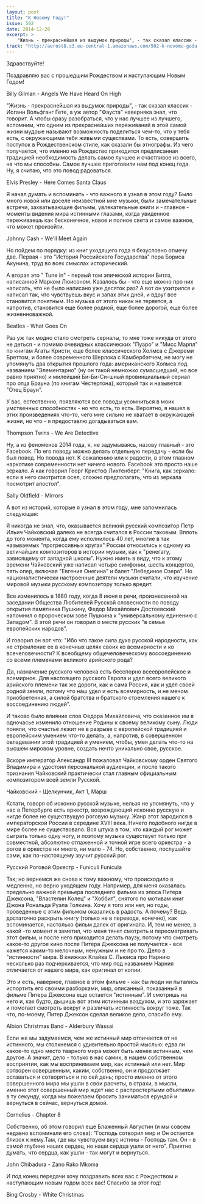 ```yaml
---
layout: post
title: "К Новому Году!"
issue: 502
date: 2014-12-28
excerpt: >
    "Жизнь - прекраснейшая из выдумок природы", - так сказал классик - Иоганн Вольфганг Гете, а уж автор "Фауста" наверняка знал, что говорит. А чтобы сразу разобраться, что у нас лучшее из лучшего, вспомним, что одним из прекраснейших переживаний в этой самой жизни мудрые называют возможность поделиться чем-то, что у тебя есть, с окружающими тебя живыми существами. То есть, совершить поступок в Рождественском стиле, как сказали бы этнографы. Из чего получается, что именно на Рождество приходится предписанная традицией необходимость делать самое лучшее и счастливое из всего, на что мы способны. Самое лучшее приготовили нам под конец года. Ну, я считаю, что это повод радоваться.
track: "http://aerost8.s3.eu-central-1.amazonaws.com/502-k-novomu-godu.mp3"
---
```


Здравствуйте!

Поздравляю вас с прошедшим Рождеством и наступающим Новым Годом!

Billy Gilman - Angels We Have Heard On High

"Жизнь - прекраснейшая из выдумок природы", - так сказал классик - Иоганн Вольфганг Гете, а уж автор "Фауста" наверняка знал, что говорит. А чтобы сразу разобраться, что у нас лучшее из лучшего, вспомним, что одним из прекраснейших переживаний в этой самой жизни мудрые называют возможность поделиться чем-то, что у тебя есть, с окружающими тебя живыми существами. То есть, совершить поступок в Рождественском стиле, как сказали бы этнографы. Из чего получается, что именно на Рождество приходится предписанная традицией необходимость делать самое лучшее и счастливое из всего, на что мы способны. Самое лучшее приготовили нам под конец года. Ну, я считаю, что это повод радоваться.

Elvis Presley - Here Comes Santa Claus

Я начал думать и вспоминать - что важного я узнал в этом году? Было много новой или доселе неизвестной мне музыки, были замечательные встречи, захватывающие фильмы, увлекательные книги и - главное - моменты видения мира истинными глазами, когда увиденное переживаешь как бесконечное, новое и полное света и самое важное, что может произойти.

Johnny Cash - We'll Meet Again

Но пойдем по порядку: из книг уходящего года я безусловно отмечу две. Первая - это "История Российского Государства" пера Бориса Акунина, труд во всех смыслах исторический.

А вторая это " Tune in" - первый том эпической истории Битлз, написанной Марком Люисоном. Казалось бы - что еще можно про них написать, что не было написано уже десяток раз? А вот он ухитрился и написал так, что чувствуешь вкус и запах этих дней, и вдруг все становится понятным. Но музыка от этого никак не теряется, а напротив, становится еще более родной, еще более дорогой, еще более жизненноважной.

Beatles - What Goes On

Раз уж так модно стало смотреть сериалы, то мне тоже никуда от этого не деться - и помимо очевидных классических "Пуаро" и "Мисс Марпл" по книгам Агаты Кристи, еще более классического Холмса с Джереми Бреттом, и более современного Шерлока с Камбербэтчем, не могу не упомянуть два открытия прошлого года: американского Холмса под названием "Элементарно" (ну он такой немножко сумасшедший, но все равно приятно) и милейший Би-Би-Си-шный провинциальный сериал про отца Брауна (по книгам Честертона), который так и назывется "Отец Браун".

У вас, естественно, появляются все поводы усомниться в моих умственных способностях - но что есть, то есть. Вероятно, я нашел в этих произведениях что-то, чего мне сильно не хватает в окружающей жизни, но что - я предоставлю догадываться вам.

Thompson Twins - We Are Detective

Ну, а из феноменов 2014 года, я, не задумываясь, назову главный - это Facebook. По его поводу можно делать отдельную передачу - если бы был повод. Но повода нет. К сожалению или к радости, в этом главном наркотике современности нет ничего нового. Facebook это просто наше зеркало. А как говорил Георг Кристоф Лихтенберг: "Книга, как зеркало: если в него смотрится осел, сложно предполагать, что из зеркала посмотрит апостол".

Sally Oldfield - Mirrors

А вот из историй, которые я узнал в этом году, мне запомнилась следующая:

Я никогда не знал, что, оказывается великий русский композитор Петр Ильич Чайковский далеко не всегда считался в России таковым. Вплоть до того момента, когда ему исполнилось 40 лет, многие в так называемых "прогрессивных кругах" России относились к одному из величайших композиторов в истории музыки, как к "ренегату, зависящему от западной школы". Нужно иметь в виду, что к этому времени Чайковский уже написал четыре симфонии, шесть концертов, пять опер, включая "Евгения Онегина" и балет "Лебединое Озеро". Но националистически настроенные деятели музыки считали, что изучение мировой музыки русскому композитору только вредит.

Все изменилось в 1880 году, когда 8 июня в речи, произнесенной на заседании Общества Любителей Русской словесности по поводу открытия памятника Пушкину, Федор Михайлович Достоевский напомнил о пророческом зове Пушкина к "универсальному единению с Западом". В этой речи он говорил о месте русских "в семье европейских народов".

И говорил он вот что: "Ибо что такое сила духа русской народности, как не стремление ее в конечных целях своих ко всемирности и ко всечеловечности? К всеобщему общечеловеческому воссоединению со всеми племенами великого арийского рода?

Да, назначение русского человека есть бесспорно всеевропейское и всемирное. Для настоящего русского Европа и удел всего великого арийского племени так же дороги, как и сама Россия, как и удел своей родной земли, потому что наш удел и есть всемирность, и не мечом приобретенная, а силой братства и братского стремления нашего к воссоединению людей".

И таково было влияние слов Федора Михайловича, что сказанное им в одночасье изменило отношение Родины к своему великому сыну. Люди поняли, что счастье лежит не в разрыве с европейской традицией и европейским умением что-то делать, а, напротив, в совершенном овладевании этой традицией и умением, чтобы, умея делать что-то на высшем мировом уровне, создать нечто уникально свое, русское.

Вскоре император Александр III пожаловал Чайковскому орден Святого Владимира и удостоил персональной аудиенции, и после такого признания Чайковский практически стал главным официальным композитором всей земли Русской.

Чайковский - Щелкунчик, Акт 1, Марш

Кстати, говоря об исконно русской музыке, нельзя не упомянуть, что у нас в Петербурге есть оркестр, возрождающий исконно русскую и нигде более не существущую роговую музыку. Жанр этот зародился в императорской России в середине XVIII века. Ничего подобного нигде в мире более не существовало. Вся штука в том, что каждый рог может сыграть только одну ноту, и поэтому музыка существует только при совместной, абсолютно отлаженной и точной игре всего оркестра - а рогов в оркестре ни много, ни мало - 74. Но, собственно, послушайте сами, как по-настоящему звучит русский рог.

Русский Роговой Оркестр - Funiculi Funicula

Так; но вернемся же снова к тому важному, что происходило в медленно, но верно уходящем году. Например, для меня оказалась предельно важной премьера последнего фильма из эпоса Питера Джексона, "Властелин Колец" и "Хоббит", снятого по мотивам книг Джона Рональда Руэла Толкина. Хочу я того или нет, но годы, проведенные с этим фильмом оказались в радость. А почему? Ведь достаточно раскрыть книгу (только не в переводе, конечно), как вспоминается, настолько фильм далек от оригинала. И, тем не менее, в какой -то момент я заметил, что меня тянет смотреть и пересматривать этот фильм, и после него приходится делать паузу, потому что смотреть какое-то другое кино после Питера Джексона не получается - все кажется каким-то мелочным, ненужным и не про то. Дело в "истинности" мира. В книжках Клайва С. Льюиса про Нарнию несколько раз подчеркивается, что мир под названием Нарния отличается от нашего мира, как оригинал от копии.

Это и есть, наверное, главное в этом фильме - как бы люди ни пытались испортить его своими разборками, мир, описанный, показанный в фильме Питера Джексона еще остается "истинным". И смотришь на него и, как будто, дышишь вот этим истинным воздухом, и это заряжает и помогает смотреть вокруг и различать истинность вокруг тоже. Так что, по-моему, Питер Джексон сделал великое дело, спасибо ему.

Albion Christmas Band - Alderbury Wassai

Если же мы задумаемся, чем же истинный мир отличается от не истинного, мы столкнемся с удивительно простой мыслью: едва ли какое-то одно место тварного мира может быть менее истинным, чем другое. А значит, дело - только в нас самих, в нашем собственном восприятии, как мы воспринимаем мир, как истинный или нет. Мир сотворен совершенным, каким, собственно, он и продолжает оставаться и сотворяться и по сей день; просто именно от этого совершенного мира мы ушли в свои расчеты, в страхи, в мысли, именно этот совершенный мир ждет нас с распростертыми объятиями в ту секунду, когда мы пожелаем бросить заниматься ерундой и вернуться в сейчас, вернуться домой.

Cornelius - Chapter 8

Собственно, об этом говорил еще Блаженный Августин (и мы совсем недавно вспоминали его слова): "Господь сотворил мир и Он остается близок к нему.Там, где мы чувствуем вкус истины - Господь там. Он - в самой глубине наших сердец, но наши сердца ушли от него". Приятно думать, что сердца, как ушли - так могут и вернуться.

John Chibadura - Zano Rako Mkoma

И под конец передачи хочу поздравить всех вас с Рождеством и наступающим новым годом всех вас! Спасибо за этот год!

Bing Crosby - White Christmas
